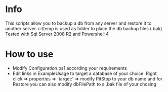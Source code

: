 # Info
This scripts allow you to backup a db from any server and restore it to another server.
c:\temp is used as folder to place the db backup files (.bak)
Tested with Sql Server 2008 R2 and Powershell 4

# How to use
- Modify Configuration.ps1 according your requirements
- Edit links in ExampleUsage to target a database of your choice. Right click => properties => 'target:' => modify PitStop to your db name and for Restore you can also modify dbFilePath to a .bak file of your chosing
